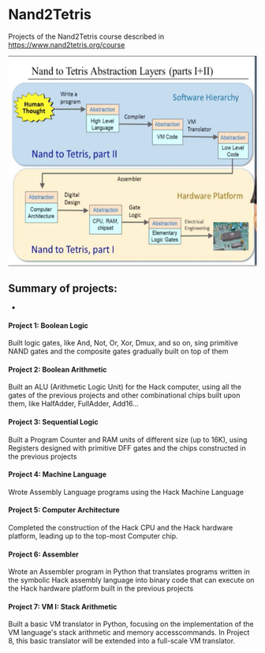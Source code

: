 # Nand2Tetris
Projects of the Nand2Tetris course described in https://www.nand2tetris.org/course

![](images/roadmap.png)


## Summary of projects:
- 
#### Project 1: Boolean Logic
Built logic gates, like And, Not, Or, Xor, Dmux, and so on, sing primitive NAND gates and the composite gates gradually built on top of them
#### Project 2: Boolean Arithmetic
Built an ALU (Arithmetic Logic Unit) for the Hack computer, using all the gates of the previous projects and other combinational chips built upon them, like HalfAdder, FullAdder, Add16...
#### Project 3: Sequential Logic
Built a Program Counter and RAM units of different size (up to 16K), using Registers designed with primitive DFF gates and the chips constructed in the previous projects
#### Project 4: Machine Language
Wrote Assembly Language programs using the Hack Machine Language
#### Project 5: Computer Architecture
Completed the construction of the Hack CPU and the Hack hardware platform, leading up to the top-most Computer chip.
#### Project 6: Assembler
Wrote an Assembler program in Python that translates programs written in the symbolic Hack assembly language into binary code that can execute on the Hack hardware platform built in the previous projects
#### Project 7: VM I: Stack Arithmetic
Built a basic VM translator in Python, focusing on the implementation of the VM language's stack arithmetic and memory accesscommands. In Project 8, this basic translator will be extended into a full-scale VM translator.

